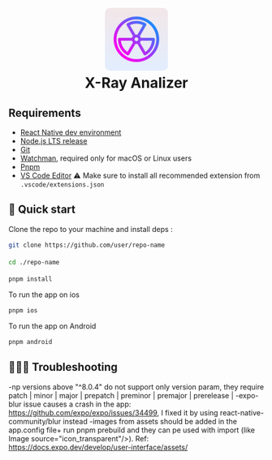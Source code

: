 <h1 align="center">
  <img alt="logo" src="./assets/icon.png" width="124px" style="border-radius:10px"/><br/>
X-Ray Analizer </h1>

## Requirements

- [React Native dev environment ](https://reactnative.dev/docs/environment-setup)
- [Node.js LTS release](https://nodejs.org/en/)
- [Git](https://git-scm.com/)
- [Watchman](https://facebook.github.io/watchman/docs/install#buildinstall), required only for macOS or Linux users
- [Pnpm](https://pnpm.io/installation)
- [VS Code Editor](https://code.visualstudio.com/download) ⚠️ Make sure to install all recommended extension from `.vscode/extensions.json`

## 👋 Quick start

Clone the repo to your machine and install deps :

```sh
git clone https://github.com/user/repo-name

cd ./repo-name

pnpm install
```

To run the app on ios

```sh
pnpm ios
```

To run the app on Android

```sh
pnpm android
```

## 👨🏼‍🔧 Troubleshooting

-np versions above "^8.0.4" do not support only version param, they require patch | minor | major | prepatch | preminor | premajor | prerelease |
-expo-blur issue causes a crash in the app: https://github.com/expo/expo/issues/34499, I fixed it by using react-native-community/blur instead
-images from assets should be added in the app.config file+ run pnpm prebuild and they can pe used with import (like Image source="icon_transparent"/>). Ref: https://docs.expo.dev/develop/user-interface/assets/
